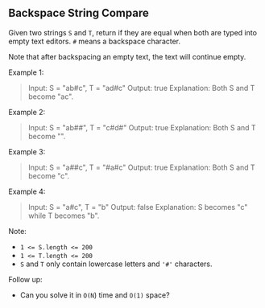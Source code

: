 ## Backspace String Compare

Given two strings `S` and `T`, return if they are equal when both are typed into empty text editors. `#` means a backspace character.

Note that after backspacing an empty text, the text will continue empty.

Example 1:

> Input: S = "ab#c", T = "ad#c"
> Output: true
> Explanation: Both S and T become "ac".

Example 2:

> Input: S = "ab##", T = "c#d#"
> Output: true
> Explanation: Both S and T become "".

Example 3:

> Input: S = "a##c", T = "#a#c"
> Output: true
> Explanation: Both S and T become "c".

Example 4:

> Input: S = "a#c", T = "b"
> Output: false
> Explanation: S becomes "c" while T becomes "b".

Note:

 - `1 <= S.length <= 200`
 - `1 <= T.length <= 200`
 - `S` and `T` only contain lowercase letters and `'#'` characters.

Follow up:

 - Can you solve it in `O(N`) time and `O(1)` space?

